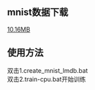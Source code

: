 ## mnist数据下载
[10.16MB](http://www.zifuture.com/fs/5.examples/mnist/mnist_data.rar)


## 使用方法
双击1.create_mnist_lmdb.bat<br/>
双击2.train-cpu.bat开始训练<br/>